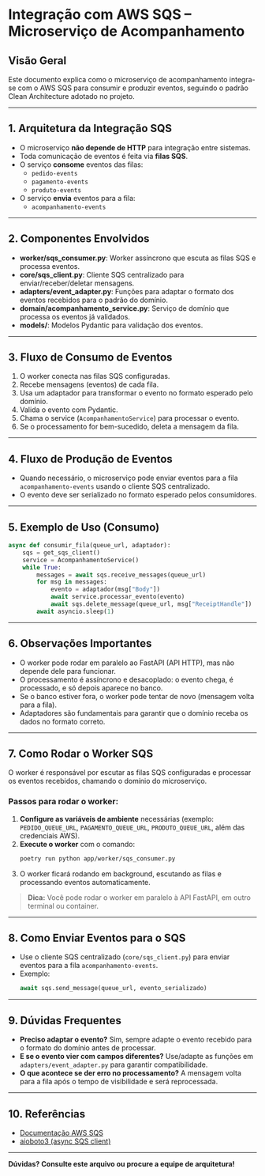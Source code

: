 # Integração com AWS SQS – Microserviço de Acompanhamento

## Visão Geral

Este documento explica como o microserviço de acompanhamento integra-se com o AWS SQS para consumir e produzir eventos, seguindo o padrão Clean Architecture adotado no projeto.

---

## 1. Arquitetura da Integração SQS

-   O microserviço **não depende de HTTP** para integração entre sistemas.
-   Toda comunicação de eventos é feita via **filas SQS**.
-   O serviço **consome** eventos das filas:
    -   `pedido-events`
    -   `pagamento-events`
    -   `produto-events`
-   O serviço **envia** eventos para a fila:
    -   `acompanhamento-events`

---

## 2. Componentes Envolvidos

-   **worker/sqs_consumer.py**: Worker assíncrono que escuta as filas SQS e processa eventos.
-   **core/sqs_client.py**: Cliente SQS centralizado para enviar/receber/deletar mensagens.
-   **adapters/event_adapter.py**: Funções para adaptar o formato dos eventos recebidos para o padrão do domínio.
-   **domain/acompanhamento_service.py**: Serviço de domínio que processa os eventos já validados.
-   **models/**: Modelos Pydantic para validação dos eventos.

---

## 3. Fluxo de Consumo de Eventos

1. O worker conecta nas filas SQS configuradas.
2. Recebe mensagens (eventos) de cada fila.
3. Usa um adaptador para transformar o evento no formato esperado pelo domínio.
4. Valida o evento com Pydantic.
5. Chama o service (`AcompanhamentoService`) para processar o evento.
6. Se o processamento for bem-sucedido, deleta a mensagem da fila.

---

## 4. Fluxo de Produção de Eventos

-   Quando necessário, o microserviço pode enviar eventos para a fila `acompanhamento-events` usando o cliente SQS centralizado.
-   O evento deve ser serializado no formato esperado pelos consumidores.

---

## 5. Exemplo de Uso (Consumo)

```python
async def consumir_fila(queue_url, adaptador):
    sqs = get_sqs_client()
    service = AcompanhamentoService()
    while True:
        messages = await sqs.receive_messages(queue_url)
        for msg in messages:
            evento = adaptador(msg["Body"])
            await service.processar_evento(evento)
            await sqs.delete_message(queue_url, msg["ReceiptHandle"])
        await asyncio.sleep(1)
```

---

## 6. Observações Importantes

-   O worker pode rodar em paralelo ao FastAPI (API HTTP), mas não depende dele para funcionar.
-   O processamento é assíncrono e desacoplado: o evento chega, é processado, e só depois aparece no banco.
-   Se o banco estiver fora, o worker pode tentar de novo (mensagem volta para a fila).
-   Adaptadores são fundamentais para garantir que o domínio receba os dados no formato correto.

---

## 7. Como Rodar o Worker SQS

O worker é responsável por escutar as filas SQS configuradas e processar os eventos recebidos, chamando o domínio do microserviço.

### Passos para rodar o worker:

1. **Configure as variáveis de ambiente** necessárias (exemplo: `PEDIDO_QUEUE_URL`, `PAGAMENTO_QUEUE_URL`, `PRODUTO_QUEUE_URL`, além das credenciais AWS).
2. **Execute o worker** com o comando:
    ```bash
    poetry run python app/worker/sqs_consumer.py
    ```
3. O worker ficará rodando em background, escutando as filas e processando eventos automaticamente.

> **Dica:** Você pode rodar o worker em paralelo à API FastAPI, em outro terminal ou container.

---

## 8. Como Enviar Eventos para o SQS

-   Use o cliente SQS centralizado (`core/sqs_client.py`) para enviar eventos para a fila `acompanhamento-events`.
-   Exemplo:
    ```python
    await sqs.send_message(queue_url, evento_serializado)
    ```

---

## 9. Dúvidas Frequentes

-   **Preciso adaptar o evento?**
    Sim, sempre adapte o evento recebido para o formato do domínio antes de processar.
-   **E se o evento vier com campos diferentes?**
    Use/adapte as funções em `adapters/event_adapter.py` para garantir compatibilidade.
-   **O que acontece se der erro no processamento?**
    A mensagem volta para a fila após o tempo de visibilidade e será reprocessada.

---

## 10. Referências

-   [Documentação AWS SQS](https://docs.aws.amazon.com/pt_br/AWSSimpleQueueService/latest/SQSDeveloperGuide/welcome.html)
-   [aioboto3 (async SQS client)](https://aioboto3.readthedocs.io/en/latest/)

---

**Dúvidas? Consulte este arquivo ou procure a equipe de arquitetura!**
